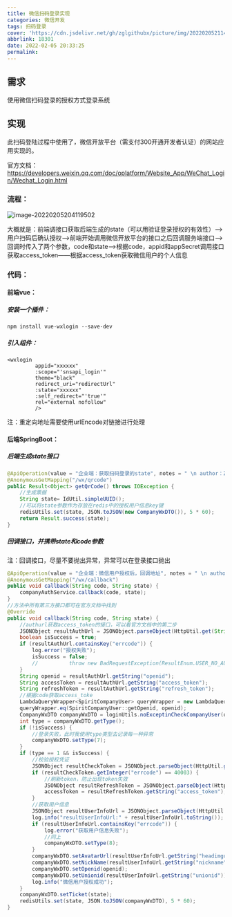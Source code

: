 ```yaml
---
title: 微信扫码登录实现
categories: 微信开发
tags: 扫码登录
cover: 'https://cdn.jsdelivr.net/gh/zglgithubx/picture/img/202202052114393.png'
abbrlink: 18301
date: 2022-02-05 20:33:25
permalink:
---
```


## 需求

使用微信扫码登录的授权方式登录系统

<!-- more -->

## 实现

此扫码登陆过程中使用了，微信开放平台（需支付300开通开发者认证）的网站应用实现的。

官方文档：https://developers.weixin.qq.com/doc/oplatform/Website_App/WeChat_Login/Wechat_Login.html

### 流程：

![image-20220205204119502](https://cdn.jsdelivr.net/gh/zglgithubx/picture/img/202202052041625.png)

大概就是：前端调接口获取后端生成的state（可以用验证登录授权的有效性）——>用户扫码后确认授权——>前端开始调用微信开放平台的接口之后回调服务端接口——>回调时传入了两个参数，code和state——>根据code，appid和appSecret调用接口获取access_token——根据access_token获取微信用户的个人信息

### 代码：

#### 前端vue：

##### 安装一个插件：

```vue
npm install vue-wxlogin --save-dev
```

##### 引入组件：

```vue
<wxlogin
         appid="xxxxxx"
         :scope="'snsapi_login'"
         theme="black"
         redirect_uri="redirectUrl"
         :state="xxxxxx"
         :self_redirect="'true'"
         rel="external nofollow"
         />
```

注：重定向地址需要使用urlEncode对链接进行处理

#### 后端SpringBoot：

##### 后端生成state接口

```java
@ApiOperation(value = "企业端：获取扫码登录的state", notes = " \n author：ZhuGuangLiang")
@AnonymousGetMapping("/wx/qrcode")
public Result<Object> getQrCode() throws IOException {
    //生成票据
    String state= IdUtil.simpleUUID();
    //可以将state参数作为存放在redis中的授权用户信息key键
    redisUtils.set(state, JSON.toJSON(new CompanyWxDTO()), 5 * 60);
    return Result.success(state);
}
```

##### 回调接口，并携带state和code参数

注：回调接口，尽量不要抛出异常，异常可以在登录接口抛出

```java
@ApiOperation(value = "企业端：微信用户授权后，回调地址", notes = " \n author：ZhuGuangLiang")
@AnonymousGetMapping("/wx/callback")
public void callback(String code, String state) {
    companyAuthService.callback(code, state);
}
//方法中所有第三方接口都可在官方文档中找到
@Override
public void callback(String code, String state) {
    //authurl获取access_token的接口，可以看官方文档中的第二步
    JSONObject resultAuthUrl = JSONObject.parseObject(HttpUtil.get(String.format(authUrl, appid, secret, code)));
    boolean isSuccess = true;
    if (resultAuthUrl.containsKey("errcode")) {
        log.error("授权失败");
        isSuccess = false;
        //			throw new BadRequestException(ResultEnum.USER_NO_AUTH);
    }
    String openid = resultAuthUrl.getString("openid");
    String accessToken = resultAuthUrl.getString("access_token");
    String refreshToken = resultAuthUrl.getString("refresh_token");
    //根据code获取access_toke
    LambdaQueryWrapper<SpiritCompanyUser> queryWrapper = new LambdaQueryWrapper<>();
    queryWrapper.eq(SpiritCompanyUser::getOpenid, openid);
    CompanyWxDTO companyWxDTO = loginUtils.noExceptinCheckCompanyUser(queryWrapper);
    int type = companyWxDTO.getType();
    if (!isSuccess) {
        //登录失败，此时我使用type类型去记录每一种异常
        companyWxDTO.setType(7);
    }
    if (type == 1 && isSuccess) {
        //校验授权凭证
        JSONObject resultCheckToken = JSONObject.parseObject(HttpUtil.get(String.format(checkTokenUrl, accessToken, openid)));
        if (resultCheckToken.getInteger("errcode") == 40003) {
            //刷新token，防止出现token失效
            JSONObject resultRefreshToken = JSONObject.parseObject(HttpUtil.get(String.format(refreshTokenUrl, appid, refreshToken)));
            accessToken = resultRefreshToken.getString("access_token");
        }
        //获取用户信息
        JSONObject resultUserInfoUrl = JSONObject.parseObject(HttpUtil.get(String.format(userInfoUrl, accessToken, openid)));
        log.info("resultUserInfoUrl:" + resultUserInfoUrl.toString());
        if (resultUserInfoUrl.containsKey("errcode")) {
            log.error("获取用户信息失败");
            //同上
            companyWxDTO.setType(8);
        }
        companyWxDTO.setAvatarUrl(resultUserInfoUrl.getString("headimgurl"));
        companyWxDTO.setNickName(resultUserInfoUrl.getString("nickname"));
        companyWxDTO.setOpenid(openid);
        companyWxDTO.setUnionid(resultUserInfoUrl.getString("unionid"));
        log.info("微信用户授权成功");
    }
    companyWxDTO.setTicket(state);
    redisUtils.set(state, JSON.toJSON(companyWxDTO), 5 * 60);
}
```

